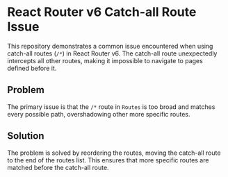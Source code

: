 # React Router v6 Catch-all Route Issue

This repository demonstrates a common issue encountered when using catch-all routes (`/*`) in React Router v6.  The catch-all route unexpectedly intercepts all other routes, making it impossible to navigate to pages defined before it.

## Problem

The primary issue is that the `/*` route in `Routes` is too broad and matches every possible path, overshadowing other more specific routes.

## Solution

The problem is solved by reordering the routes, moving the catch-all route to the end of the routes list. This ensures that more specific routes are matched before the catch-all route.